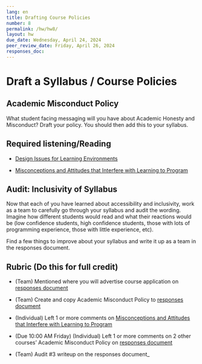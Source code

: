 ```yaml
---
lang: en
title: Drafting Course Policies
number: 8
permalink: /hw/hw8/
layout: hw
due_date: Wednesday, April 24, 2024
peer_review_date: Friday, April 26, 2024
responses_doc:
---
```


# Draft a Syllabus / Course Policies

## Academic Misconduct Policy

What student facing messaging will you have about Academic Honesty and Misconduct? Draft your policy. You should then add this to your syllabus.

## Required listening/Reading

- [<u>Design Issues for Learning Environments</u>](https://drive.google.com/file/d/1pw05bJwxy-F95_oetItzwwNN-_AaBLY-/view?usp=sharing)

- [<u>Misconceptions and Attitudes that Interfere with Learning to Program</u>](https://drive.google.com/file/d/127GkdneEWY8cbMOsgUcFh85rhxQLcQFd/view?usp=sharing)

## Audit: Inclusivity of Syllabus

Now that each of you have learned about accessibility and inclusivity, work as a team to carefully go through your syllabus and audit the wording. Imagine how different students would read and what their reactions would be (low confidence students, high confidence students, those with lots of programming experience, those with little experience, etc).

Find a few things to improve about your syllabus and write it up as a team in the responses document.

## Rubric (Do this for full credit)

- (Team) Mentioned where you will advertise course application on [<u>responses document</u>](https://docs.google.com/document/d/19iX-6gGupjBRUi7aKklWrzgvTva_LlGvWo_Tm7HcmcY/edit#heading=h.29q7tivs0jmk)

- (Team) Create and copy Academic Misconduct Policy to [<u>responses document</u>](https://docs.google.com/document/d/19iX-6gGupjBRUi7aKklWrzgvTva_LlGvWo_Tm7HcmcY/edit#heading=h.29q7tivs0jmk)

- (Individual) Left 1 or more comments on [<u>Misconceptions and Attitudes that Interfere with Learning to Program</u>](https://drive.google.com/file/d/127GkdneEWY8cbMOsgUcFh85rhxQLcQFd/view?usp=sharing)

- (Due 10:00 AM Friday) (Individual) Left 1 or more comments on 2 other courses’ Academic Misconduct Policy on [<u>responses document</u>](https://docs.google.com/document/d/19iX-6gGupjBRUi7aKklWrzgvTva_LlGvWo_Tm7HcmcY/edit#heading=h.29q7tivs0jmk)

- (Team) Audit \#3 writeup on the responses document_
